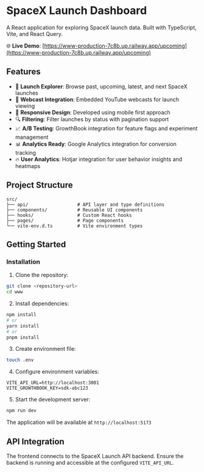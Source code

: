 # SpaceX Launch Dashboard

A React application for exploring SpaceX launch data. Built with TypeScript, Vite, and React Query.

🌐 **Live Demo**: [https://www-production-7c8b.up.railway.app/upcoming](https://www-production-7c8b.up.railway.app/upcoming)

## Features

- 🚀 **Launch Explorer**: Browse past, upcoming, latest, and next SpaceX launches
- 🎥 **Webcast Integration**: Embedded YouTube webcasts for launch viewing
- 📱 **Responsive Design**: Developed using mobile first approach
- 🔍 **Filtering**: Filter launches by status with pagination support
- 📈 **A/B Testing**: GrowthBook integration for feature flags and experiment management
- 📊 **Analytics Ready**: Google Analytics integration for conversion tracking
- 🔥 **User Analytics**: Hotjar integration for user behavior insights and heatmaps

## Project Structure

```
src/
├── api/                  # API layer and type definitions
├── components/           # Reusable UI components
├── hooks/                # Custom React hooks
├── pages/                # Page components
└── vite-env.d.ts         # Vite environment types
```

## Getting Started

### Installation

1. Clone the repository:

```bash
git clone <repository-url>
cd www
```

2. Install dependencies:

```bash
npm install
# or
yarn install
# or
pnpm install
```

3. Create environment file:

```bash
touch .env
```

4. Configure environment variables:

```env
VITE_API_URL=http://localhost:3001
VITE_GROWTHBOOK_KEY=sdk-abc123
```

5. Start the development server:

```bash
npm run dev
```

The application will be available at `http://localhost:5173`

## API Integration

The frontend connects to the SpaceX Launch API backend. Ensure the backend is running and accessible at the configured `VITE_API_URL`.
